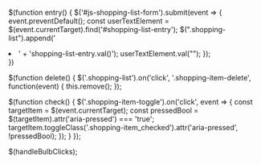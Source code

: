 $(function entry() {
  $('#js-shopping-list-form').submit(event => {
    event.preventDefault();
    const userTextElement = $(event.currentTarget).find('#shopping-list-entry');
    $(".shopping-list").append('<li>' + 'shopping-list-entry.val()');
    userTextElement.val("");
  });  
})
 
 $(function delete() {
  $('.shopping-list').on('click', '.shopping-item-delete', function(event) {
    this.remove();
});

$(function check() {
$('.shopping-item-toggle').on('click', event => {
    const targetItem = $(event.currentTarget);
    const pressedBool = $(targetItem).attr('aria-pressed') === 'true';
    targetItem.toggleClass('.shopping-item_checked').attr('aria-pressed', !pressedBool);
  });
}
});

$(handleBulbClicks);
